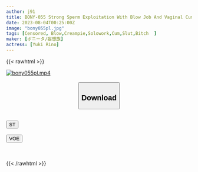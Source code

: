 ```yaml
---
author: j91
title: BONY-055 Strong Sperm Exploitation With Blow Job And Vaginal Cum Shot Chinpaku Greedy Older Sister Rino Yuki
date: 2023-08-04T00:25:00Z
image: "bony055pl.jpg"
tags: [Censored, Blow,Creampie,Solowork,Cum,Slut,Bitch	]
maker: [ボニータ/妄想族]
actress: [Yuki Rino]
---
```



{{< rawhtml >}}

<div class="video" data-videoid="DZY07lJ4YvC6lZ">
    <a href="javascript:;">
        <img src="https://my.j91.asia/posts/bony055pl/bony055pl.jpg" width="WIDTH" height="HEIGHT" alt="bony055pl.mp4" loading="lazy">
    </a>
</div>

<script type="text/javascript" src="https://j91.asia/asset/on-demand-st.js"></script>

<br>
  <link rel="stylesheet" href="https://j91.asia/asset/bs5.css">
  
  <center>
  <button class="btn btn-primary" type="button" data-bs-toggle="collapse" data-bs-target=".multi-collapse" aria-expanded="false" aria-controls="multiCollapseExample1 multiCollapseExample2"><h2>Download</h2></button></center>
</p>
<div class="row">
  <div class="col">
    <div class="collapse multi-collapse" id="multiCollapseExample1">
      <div class="card card-body">
	      	      <br>
<div class="buttons">  
<a href="https://streamtape.to/v/DZY07lJ4YvC6lZ"><button class="btn-hover color-3"><i class="fa fa-download"></i> ST</button></a></div>
    </div>
  </div>
</div>
  <div class="col">
    <div class="collapse multi-collapse" id="multiCollapseExample2">
      <div class="card card-body">
	      <br>
<div class="buttons">
    <a href="https://voe.sx/wwa9dj3qid4w"><button class="btn-hover color-9"><i class="fa fa-download"></i> VOE</button></a></div>
<br><br>
      </div>
    </div>
  </div>
</div>

{{< /rawhtml >}}